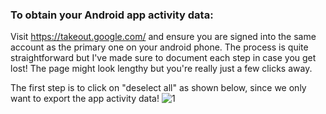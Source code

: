 ### To obtain your Android app activity data:

Visit https://takeout.google.com/ and ensure you are signed into the same account as the primary one on your android phone. The process is quite straightforward but I've made sure to document each step in case you get lost! The page might look lengthy but you're really just a few clicks away.

The first step is to click on "deselect all" as shown below, since we only want to export the app activity data!
![1](https://user-images.githubusercontent.com/68754864/96494580-2dd69800-1264-11eb-93a3-8a2270246b41.png)
